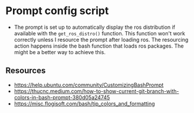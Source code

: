 # Prompt config script

* The prompt is set up to automatically display the ros distribution if available with the `get_ros_distro()` function. This function won't work correctly unless I resource the prompt after loading ros. The resourcing action happens inside the bash function that loads ros packages. The might be a better way to achieve this.
 
## Resources

* <https://help.ubuntu.com/community/CustomizingBashPrompt>
* <https://thucnc.medium.com/how-to-show-current-git-branch-with-colors-in-bash-prompt-380d05a24745>
* <https://misc.flogisoft.com/bash/tip_colors_and_formatting>



